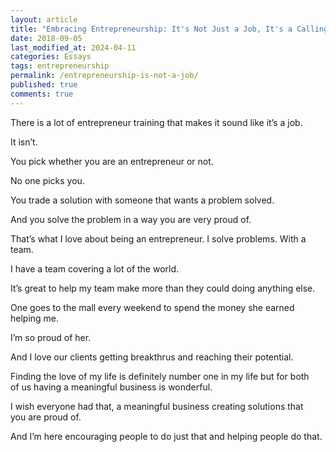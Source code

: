 ```yaml
---
layout: article
title: "Embracing Entrepreneurship: It's Not Just a Job, It's a Calling"
date: 2018-09-05
last_modified_at: 2024-04-11
categories: Essays
tags: entrepreneurship
permalink: /entrepreneurship-is-not-a-job/
published: true
comments: true
---
```

There is a lot of entrepreneur training that makes it sound like it’s a job.
<!--more-->
It isn’t.

You pick whether you are an entrepreneur or not.

No one picks you.

You trade a solution with someone that wants a problem solved.

And you solve the problem in a way you are very proud of.

That’s what I love about being an entrepreneur. I solve problems. With a team.

I have a team covering a lot of the world.

It’s great to help my team make more than they could doing anything else.

One goes to the mall every weekend to spend the money she earned helping me.

I’m so proud of her.

And I love our clients getting breakthrus and reaching their potential.

Finding the love of my life is definitely number one in my life but for both of us having a meaningful business is wonderful.

I wish everyone had that, a meaningful business creating solutions that you are proud of.

And I’m here encouraging people to do just that and helping people do that.